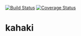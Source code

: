 [![Build Status](https://travis-ci.com/medartus/kahaki.svg?branch=master)](https://travis-ci.com/medartus/kahaki)
[![Coverage Status](https://coveralls.io/repos/github/medartus/kahaki/badge.svg?branch=master)](https://coveralls.io/github/medartus/kahaki?branch=master)

# kahaki